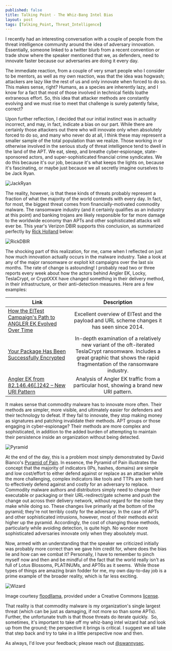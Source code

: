```yaml
---
published: false
title: Talking Point - The Whiz-Bang Intel Bias
layout: post
tags: [Talking_Point, Threat_Intelligence]
---
```

I recently had an interesting conversation with a couple of people from the threat intelligence community around the idea of adversary innovation.  Essentially, someone linked to a twitter blurb from a recent convention or trade show where the speaker mentioned that we, as defenders, need to innovate faster because our adversaries are doing it every day.

The immediate reaction, from a couple of very smart people who I consider to be mentors, as well as my own reaction, was that the idea was hogwash; attackers are lazy like the rest of us and only innovate when forced to do so.  This makes sense, right?  Humans, as a species are inherently lazy, and I know for a fact that most of those involved in technical fields loathe extraneous effort.  So, this idea that attacker methods are constantly evolving and we must rise to meet that challenge is surely patently false, correct?

Upon further reflection, I decided that our initial instinct was in actuality incorrect, and may, in fact, indicate a bias on our part.  While there are certainly those attackers out there who will innovate only when absolutely forced to do so, and many who never do at all, I think these may represent a smaller sample of the total population than we realize.  Those working in or otherwise involved in the serious study of threat intelligence tend to dwell in the land of the APT.  We eat, sleep, and breathe cyber-espionage, state-sponsored actors, and super-sophisticated financial crime syndicates.  We do this because it's our job, because it's what keeps the lights on, because it's fascinating, or maybe just because we all secretly imagine ourselves to be Jack Ryan.

![JackRyan](https://swannysec.net/public/jackryan1.jpg)

The reality, however, is that these kinds of threats probably represent a fraction of what the majority of the world contends with every day.  In fact, for most, the biggest threat comes from financially-motivated commodity malware.  The ransomware industry (and it certainly qualifies as an industry at this point) and banking trojans are likely responsible for far more damage to the worldwide economy than APTs and other sophisticated attacks will ever be.  This year's Verizon DBIR supports this conclusion, as summarized perfectly by [Rick Holland]() below:

![RickDBIR](https://swannysec.net/public/rickdbir1.jpg)

The shocking part of this realization, for me, came when I reflected on just how much innovation actually occurs in the malware industry.  Take a look at any of the major ransomware or exploit kit campaigns over the last six months.  The rate of change is astounding!  I probably read two or three reports every week about how the actors behind Angler EK, Locky, TeslaCrypt, or CryptXXX have changed something in their delivery method, in their infrastructure, or their anti-detection measures.  Here are a few examples:

| Link          | Description   |
| ------------- |:-------------:|
| [How the EITest Campaign's Path to ANGLER EK Evolved Over Time](http://researchcenter.paloaltonetworks.com/2016/03/unit42-how-the-eltest-campaigns-path-to-angler-ek-evolved-over-time/)    | Excellent overview of EITest and the payload and URL scheme changes it has seen since 2014.  |
| [Your Package Has Been Successfully Encrypted](https://www.endgame.com/blog/your-package-has-been-successfully-encrypted-teslacrypt-41a-and-malware-attack-chain)      | In-depth examination of a relatively new variant of the oft-iterated TeslaCrypt ransomware.  Includes a great graphic that shows the rapid fragmentation of the ransomware industry.      |
| [Angler EK from 82.146.46[.]242 – New URI Pattern](http://www.broadanalysis.com/2016/03/08/angler-ek-from-82-146-46-242-new-uri-pattern/) | Analysis of Angler EK traffic from a particular host, showing a brand new URI pattern.      |

It makes sense that commodity malware has to innovate more often.  Their methods are simpler, more visible, and ultimately easier for defenders and their technology to defeat.  If they fail to innovate, they stop making money as signatures and patching invalidate their methods.  APT groups or those engaging in cyber-espionage?  Their methods are more complex and sophisticated, in addition to the added burden of attempting to maintain their persistence inside an organization without being detected.

![Pyramid](https://swannysec.net/public/pyramid1.png)

At the end of the day, this is a problem most simply demonstrated by David Bianco's [Pyramid of Pain](http://detect-respond.blogspot.com/2013/03/the-pyramid-of-pain.html).  In essence, the Pyramid of Pain illustrates the concept that the majority of indicators (IPs, hashes, domains) are simple and low cost/effort to either defend against or replace as an attacker while the more challenging, complex indicators like tools and TTPs are both hard to effectively defend against and costly for an adversary to replace.  Commodity malware authors and distributors simply need to change their executable or packaging or their URL-redirect/gate scheme and push the change out across their delivery network, without regard for the noise they make while doing so.  These changes live primarily at the bottom of the pyramid; they're not terribly costly for the adversary.  In the case of APTs and other sophisticated intrusions, however, most of their methods exist higher up the pyramid.  Accordingly, the cost of changing those methods, particularly while avoiding detection, is quite high.  No wonder more sophisticated adversaries innovate only when they absolutely must.

Now, armed with an understanding that the speaker we criticized initially was probably more correct than we gave him credit for, where does the bias lie and how can we combat it?  Personally, I have to remember to pinch myself now and then and be mindful of the fact that the world really isn't as full of Lotus Blossoms, PLATINUMs, and APT6s as it seems.  While those types of things are amazing brain fodder for me, my own day-to-day job is a prime example of the broader reality, which is far less exciting.

![Wizard](https://swannysec.net/public/wizard1.jpg)

Image courtesy [floodllama](https://www.flickr.com/photos/38446022@N00/), provided under a Creative Commons [license](https://creativecommons.org/licenses/by-nc-nd/2.0/).

That reality is that commodity malware is my organization's single largest threat (which can be just as damaging, if not more so than some APTs).  Further, the unfortunate truth is that those threats do iterate quickly.  So, sometimes, it's important to take off my whiz-bang intel wizard hat and look up from the ground; the perspective it brings is critical.  I suggest we all take that step back and try to take in a little perspective now and then.  

As always, I'd love your feedback; please reach out [@swannysec](https://twitter.com/swannysec).
